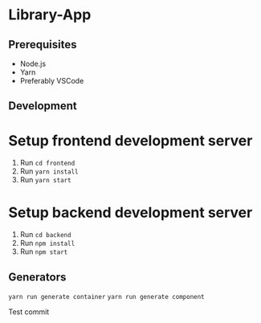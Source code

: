 # Library-App

## Prerequisites

-   Node.js
-   Yarn
-   Preferably VSCode

## Development

# Setup frontend development server

1. Run `cd frontend`
2. Run `yarn install`
3. Run `yarn start`

# Setup backend development server

1. Run `cd backend`
2. Run `npm install`
3. Run `npm start`

## Generators

`yarn run generate container`
`yarn run generate component`

Test commit
